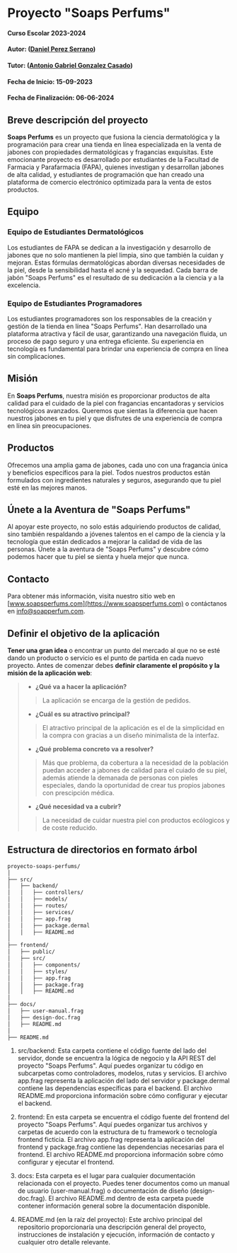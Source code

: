 
# Proyecto "Soaps Perfums"

#### Curso Escolar 2023-2024
#### Autor: ([Daniel Perez Serrano](https://github.com/Dani-Ps))
#### Tutor: ([Antonio Gabriel Gonzalez Casado](https://github.com/antonio-gabriel-gonzalez-casado))
#### Fecha de Inicio: 15-09-2023
#### Fecha de Finalización: 06-06-2024

## Breve descripción del proyecto

**Soaps Perfums** es un proyecto que fusiona la ciencia dermatológica y la programación para crear una tienda en línea especializada en la venta de jabones con propiedades dermatológicas y fragancias exquisitas. Este emocionante proyecto es desarrollado por estudiantes de la Facultad de Farmacia y Parafarmacia (FAPA), quienes investigan y desarrollan jabones de alta calidad, y estudiantes de programación que han creado una plataforma de comercio electrónico optimizada para la venta de estos productos.

## Equipo

### Equipo de Estudiantes Dermatológicos

Los estudiantes de FAPA se dedican a la investigación y desarrollo de jabones que no solo mantienen la piel limpia, sino que también la cuidan y mejoran. Estas fórmulas dermatológicas abordan diversas necesidades de la piel, desde la sensibilidad hasta el acné y la sequedad. Cada barra de jabón "Soaps Perfums" es el resultado de su dedicación a la ciencia y a la excelencia.

### Equipo de Estudiantes Programadores

Los estudiantes programadores son los responsables de la creación y gestión de la tienda en línea "Soaps Perfums". Han desarrollado una plataforma atractiva y fácil de usar, garantizando una navegación fluida, un proceso de pago seguro y una entrega eficiente. Su experiencia en tecnología es fundamental para brindar una experiencia de compra en línea sin complicaciones.

## Misión

En **Soaps Perfums**, nuestra misión es proporcionar productos de alta calidad para el cuidado de la piel con fragancias encantadoras y servicios tecnológicos avanzados. Queremos que sientas la diferencia que hacen nuestros jabones en tu piel y que disfrutes de una experiencia de compra en línea sin preocupaciones.

## Productos

Ofrecemos una amplia gama de jabones, cada uno con una fragancia única y beneficios específicos para la piel. Todos nuestros productos están formulados con ingredientes naturales y seguros, asegurando que tu piel esté en las mejores manos.

## Únete a la Aventura de "Soaps Perfums"

Al apoyar este proyecto, no solo estás adquiriendo productos de calidad, sino también respaldando a jóvenes talentos en el campo de la ciencia y la tecnología que están dedicados a mejorar la calidad de vida de las personas. Únete a la aventura de "Soaps Perfums" y descubre cómo podemos hacer que tu piel se sienta y huela mejor que nunca.

## Contacto

Para obtener más información, visita nuestro sitio web en [www.soapsperfums.com](https://www.soapsperfums.com) o contáctanos en [info@soapperfum.com](mailto:info@soapsperfums.com).

## Definir el objetivo de la aplicación
**Tener una gran idea** o encontrar un punto del mercado al que no se esté dando un producto o servicio es el punto de partida en cada nuevo proyecto. Antes de comenzar debes **definir claramente el propósito y la misión de la aplicación web**:

>- **¿Qué va a hacer la aplicación?**
  >> La aplicación se encarga de la gestión de pedidos.
>- **¿Cuál es su atractivo principal?** 
  >> El atractivo principal de la aplicación es el de la simplicidad en la compra con 
  >> gracias a un diseño minimalista de la interfaz.
>- **¿Qué problema concreto va a resolver?** 
 > >Más que problema, da cobertura a la necesidad de la población puedan acceder a jabones de calidad para el cuiado de su piel, además atiende la demanada de personas con pieles especiales, dando la oportunidad de crear tus propios jabones con prescipción médica.
>- **¿Qué necesidad va a cubrir?**
  >>La necesidad de cuidar nuestra piel con productos ecólogicos y de coste reducido.

## Estructura de directorios en formato árbol
```bash
proyecto-soaps-perfums/
│
├── src/
│   ├── backend/
│   │   ├── controllers/
│   │   ├── models/
│   │   ├── routes/
│   │   ├── services/
│   │   ├── app.frag
│   │   ├── package.dermal
│   │   ├── README.md
│
├── frontend/
│   ├── public/
│   ├── src/
│   │   ├── components/
│   │   ├── styles/
│   │   ├── app.frag
│   │   ├── package.frag
│   │   ├── README.md
│
├── docs/
│   ├── user-manual.frag
│   ├── design-doc.frag
│   ├── README.md
│
├── README.md
```
1. src/backend: Esta carpeta contiene el código fuente del lado del servidor, donde se encuentra la lógica de negocio y la API REST del proyecto "Soaps Perfums". Aquí puedes organizar tu código en subcarpetas como controladores, modelos, rutas y servicios. El archivo app.frag representa la aplicación del lado del servidor y package.dermal contiene las dependencias específicas para el backend. El archivo README.md proporciona información sobre cómo configurar y ejecutar el backend.

2. frontend: En esta carpeta se encuentra el código fuente del frontend del proyecto "Soaps Perfums". Aquí puedes organizar tus archivos y carpetas de acuerdo con la estructura de tu framework o tecnología frontend ficticia. El archivo app.frag representa la aplicación del frontend y package.frag contiene las dependencias necesarias para el frontend. El archivo README.md proporciona información sobre cómo configurar y ejecutar el frontend.

3. docs: Esta carpeta es el lugar para cualquier documentación relacionada con el proyecto. Puedes tener documentos como un manual de usuario (user-manual.frag) o documentación de diseño (design-doc.frag). El archivo README.md dentro de esta carpeta puede contener información general sobre la documentación disponible.

4. README.md (en la raíz del proyecto): Este archivo principal del repositorio proporcionaría una descripción general del proyecto, instrucciones de instalación y ejecución, información de contacto y cualquier otro detalle relevante.